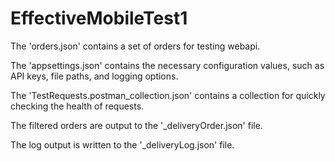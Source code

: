 # EffectiveMobileTest1
The 'orders.json' contains a set of orders for testing webapi.

The 'appsettings.json' contains the necessary configuration values, such as API keys, file paths, and logging options.

The 'TestRequests.postman_collection.json' contains a collection for quickly checking the health of requests.

The filtered orders are output to the '_deliveryOrder.json' file.

The log output is written to the '_deliveryLog.json' file.
